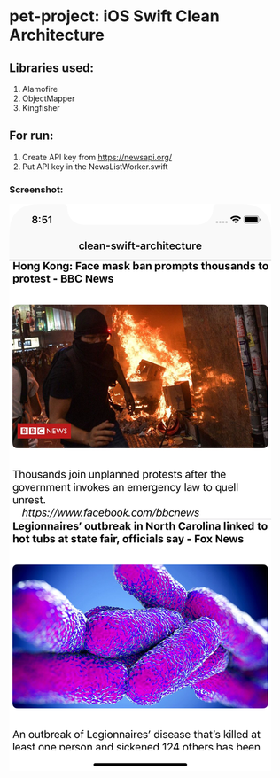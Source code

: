 # pet-project: iOS Swift Clean Architecture 

## Libraries used:
1. Alamofire
2. ObjectMapper
3. Kingfisher

## For run:
1. Create API key from https://newsapi.org/
2. Put API key in the NewsListWorker.swift

### Screenshot:
![Screenshot_ios-swift-clean_architecture](Screenshot_ios-swift-clean_architecture.png)
